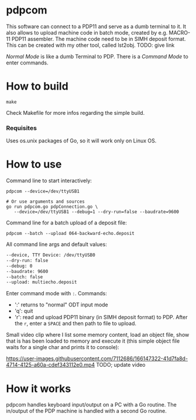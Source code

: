 # pdpcom
This software can connect to a PDP11 and serve as a dumb terminal to it. It also allows to upload 
machine code in batch mode, created by e.g. MACRO-11 PDP11 assembler. 
The machine code need to be in SIMH deposit format. 
This can be created with my other tool, called lst2obj. TODO: give link

*Normal Mode* is like a dumb Terminal to PDP. There is a *Command Mode* to enter commands.

# How to build
```shell
make
```
Check Makefile for more infos regarding the simple build.

### Requisites
Uses os.unix packages of Go, so it will work only on Linux OS.

# How to use
Command line to start interactively:
```shell
pdpcom --device=/dev/ttyUSB1

# Or use arguments and sources
go run pdpcom.go pdpConnection.go \
   --device=/dev/ttyUSB1 --debug=1 --dry-run=false --baudrate=9600
```

Command line for a batch upload of a deposit file:
```shell
pdpcom --batch --upload 064-backward-echo.deposit 
```

All command line args and default values:
```bash
--device, TTY Device: /dev/ttyUSB0
--dry-run: false
--debug: 0
--baudrate: 9600
--batch: false
--upload: multiecho.deposit
```

Enter command mode with ```:```. Commands:
* ':' returns to "normal" ODT input mode
* 'q': quit
* 'r': read and upload PDP11 binary (in SIMH deposit format) to PDP. 
  After the ```r```, enter a ```SPACE``` and then path to file to upload.

Small video clip where I list some memory content, load an object file, show that is has been loaded to memory and
execute it (this simple object file waits for a single char and prints it to console):

https://user-images.githubusercontent.com/7112686/166147322-41d7fa8d-4714-4125-a60a-cdef343112e0.mp4
TODO; update video

# How it works
pdpcom handles keyboard input/output on a PC with a Go routine.
The in/output of the PDP machine is handled with a second Go routine.
